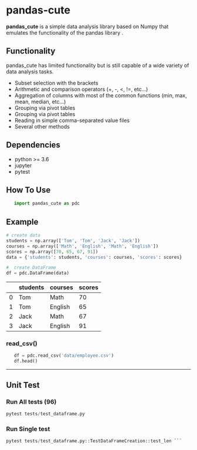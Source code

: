 # pandas-cute
**pandas_cute** is a simple data analysis library based on Numpy that emulates the functionality of the pandas library .

## Functionality
pandas_cute has limited functionality but is still capable of a wide variety of data analysis tasks.

- Subset selection with the brackets
- Arithmetic and comparison operators (+, -, <, !=, etc...)
- Aggregation of columns with most of the common functions (min, max, mean, median, etc...)
- Grouping via pivot tables
- Grouping via pivot tables
- Reading in simple comma-separated value files
- Several other methods

## Dependencies
- python >= 3.6
- jupyter
- pytest

## How To Use
 ```python
    import pandas_cute as pdc
```
## Example
```python
# create data
students = np.array(['Tom', 'Tom', 'Jack', 'Jack'])
courses = np.array(['Math', 'English', 'Math', 'English'])
scores = np.array([70, 65, 67, 91])
data = {'students': students, 'courses': courses, 'scores': scores}

#  create DataFrame
df = pdc.DataFrame(data)
```

|     | students  | courses | scores |
|  ----  | ----  | ----| ---- |
| 0  | Tom | Math | 70 |
| 1 | Tom | English | 65 | 
| 2 | Jack | Math | 67 |
| 3 | Jack | English | 91 | 


### **read_csv**()
 ```python
    df = pdc.read_csv('data/employee.csv')
    df.head()
```

<hr/>

## Unit Test
### Run All tests (96)
 ```python
 pytest tests/test_dataframe.py
 ```

### Run Single test
 ```python
pytest tests/test_dataframe.py::TestDataFrameCreation::test_len ```
